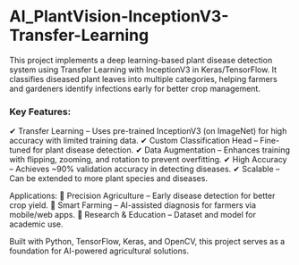# AI_PlantVision-InceptionV3-Transfer-Learning
This project implements a deep learning-based plant disease detection system using Transfer Learning with InceptionV3 in Keras/TensorFlow. It classifies diseased plant leaves into multiple categories, helping farmers and gardeners identify infections early for better crop management.

### Key Features:
✔ Transfer Learning – Uses pre-trained InceptionV3 (on ImageNet) for high accuracy with limited training data.
✔ Custom Classification Head – Fine-tuned for plant disease detection.
✔ Data Augmentation – Enhances training with flipping, zooming, and rotation to prevent overfitting.
✔ High Accuracy – Achieves ~90% validation accuracy in detecting diseases.
✔ Scalable – Can be extended to more plant species and diseases.

Applications:
🌱 Precision Agriculture – Early disease detection for better crop yield.
🌿 Smart Farming – AI-assisted diagnosis for farmers via mobile/web apps.
🔬 Research & Education – Dataset and model for academic use.

Built with Python, TensorFlow, Keras, and OpenCV, this project serves as a foundation for AI-powered agricultural solutions.

